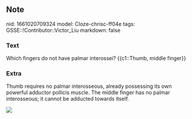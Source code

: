 ## Note
nid: 1661020709324
model: Cloze-chrisc-ff04e
tags: GSSE::!Contributor::Victor_Liu
markdown: false

### Text
Which fingers do not have palmar interossei? {{c1::Thumb, middle finger}}

### Extra
Thumb requires no palmar interosseous, already possessing its own
powerful adductor pollicis muscle. The middle finger has no palmar
interosseous; it cannot be adducted towards itself.
<div><img src=
"paste-6110aff08441f51a16e5ab47bd15b97ab5fd1925.jpg"></div>
